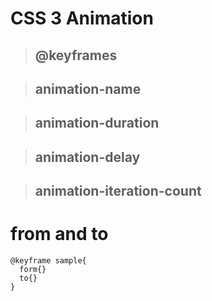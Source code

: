 # CSS 3 Animation

> ## @keyframes

> ## animation-name

> ## animation-duration

> ## animation-delay

> ## animation-iteration-count

<!-- > ## animation-direction

> ## animation-timing-function -->

# from and to 

```
@keyframe sample{
  form{}
  to{}
}
```
